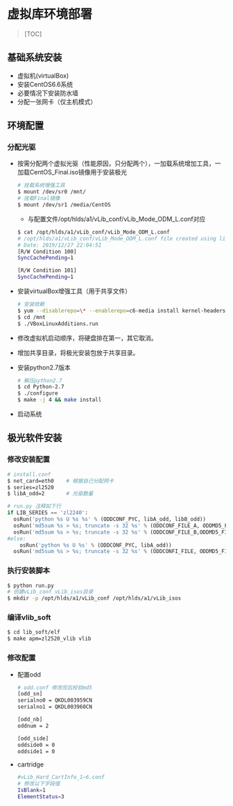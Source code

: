 # 虚拟库环境部署

> [TOC]

## 基础系统安装

- 虚拟机(virtualBox)
- 安装CentOS6.6系统
- 必要情况下安装防水墙
- 分配一张网卡（仅主机模式）

## 环境配置

### 分配光驱

- 按需分配两个虚拟光驱（性能原因，只分配两个），一加载系统增加工具，一加载CentOS_Final.iso镜像用于安装极光

  ```bash
  # 挂载系统增强工具
  $ mount /dev/sr0 /mnt/
  # 挂载Final镜像
  $ mount /dev/sr1 /media/CentOS
  ```

  - 与配置文件/opt/hlds/a1/vLib_conf/vLib_Mode_ODM_L.conf对应

  ```bash
  $ cat /opt/hlds/a1/vLib_conf/vLib_Mode_ODM_L.conf
  # /opt/hlds/a1/vLib_conf/vLib_Mode_ODM_L.conf file created using lib_soft
  # Date: 2019/12/27 22:04:51
  [R/W Condition 100]
  SyncCachePending=1
  
  [R/W Condition 101]
  SyncCachePending=1
  ```

- 安装virtualBox增强工具（用于共享文件）

  ```bash
  # 安装依赖
  $ yum --disablerepo=\* --enablerepo=c6-media install kernel-headers kernel-devel gcc make perl
  $ cd /mnt
  $ ./VBoxLinuxAdditions.run
  ```

- 修改虚拟机启动顺序，将硬盘排在第一，其它取消。

- 增加共享目录，将极光安装包放于共享目录。

- 安装python2.7版本

  ```bash
  # 解压python2.7
  $ cd Python-2.7
  $ ./configure
  $ make -j 4 && make install
  ```

- 启动系统

## 极光软件安装

### 修改安装配置

```bash
# install.conf
$ net_card=eth0    # 根据自己分配网卡
$ series=zl2520
$ libA_odd=2       # 光驱数量
```

```python
# run.py 注释如下行
if LIB_SERIES == 'zl2240':
  osRun('python %s U %s %s' % (ODDCONF_PYC, libA_odd, libB_odd))
  osRun('md5sum %s > %s; truncate -s 32 %s' % (ODDCONF_FILE_A, ODDMD5_FILE_A, ODDMD5_FILE_A))
  osRun('md5sum %s > %s; truncate -s 32 %s' % (ODDCONF_FILE_B,ODDMD5_FILE_B))
#else:
	osRun('python %s U %s' % (ODDCONF_PYC, libA_odd))
  osRun('md5sum %s > %s; truncate -s 32 %s' % (ODDCONFI_FILE, ODDMD5_FILE, ODDMD5_FILE))
```

### 执行安装脚本

```bash
$ python run.py
# 创建vLib_conf vLib_isos目录
$ mkdir -p /opt/hlds/a1/vLib_conf /opt/hlds/a1/vLib_isos
```

### 编译vlib_soft

```bash
$ cd lib_soft/elf
$ make apm=zl2520_vlib vlib
```



### 修改配置

- 配置odd

  ```bash
  # odd.conf 修改完后校验md5
  [odd_sn]
  serialno0 = QKDL003959CN
  serialno1 = QKDL003960CN
  
  [odd_nb]
  oddnum = 2
  
  [odd_side]
  oddside0 = 0
  oddside1 = 0
  ```

- cartridge

  ```bash
  #vLib_Hard_CartInfo_1~6.conf
  # 修改以下字段值
  IsBlank=1
  ElementStatus=3
  ```

  